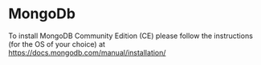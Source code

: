 # MongoDb

To install MongoDB Community Edition (CE) please follow the instructions (for the OS of
your choice) at https://docs.mongodb.com/manual/installation/
